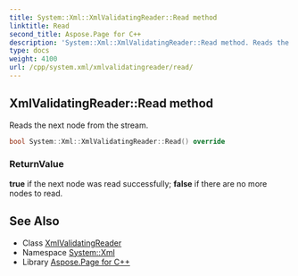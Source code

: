```yaml
---
title: System::Xml::XmlValidatingReader::Read method
linktitle: Read
second_title: Aspose.Page for C++
description: 'System::Xml::XmlValidatingReader::Read method. Reads the next node from the stream in C++.'
type: docs
weight: 4100
url: /cpp/system.xml/xmlvalidatingreader/read/
---
```

## XmlValidatingReader::Read method


Reads the next node from the stream.

```cpp
bool System::Xml::XmlValidatingReader::Read() override
```


### ReturnValue

**true** if the next node was read successfully; **false** if there are no more nodes to read.

## See Also

* Class [XmlValidatingReader](../)
* Namespace [System::Xml](../../)
* Library [Aspose.Page for C++](../../../)
